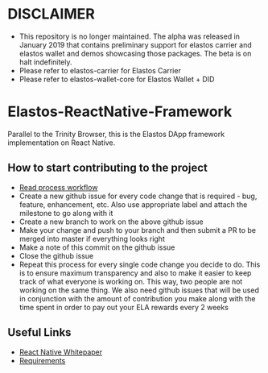 # DISCLAIMER
* This repository is no longer maintained. The alpha was released in January 2019 that contains preliminary support for elastos carrier and elastos wallet and demos showcasing those packages. The beta is on halt indefinitely.
* Please refer to elastos-carrier for Elastos Carrier
* Please refer to elastos-wallet-core for Elastos Wallet + DID

# Elastos-ReactNative-Framework
Parallel to the Trinity Browser, this is the Elastos DApp framework implementation on React Native.

## How to start contributing to the project
* [Read process workflow](doc/process_workflow.md)
* Create a new github issue for every code change that is required - bug, feature, enhancement, etc. Also use appropriate label and attach the milestone to go along with it
* Create a new branch to work on the above github issue
* Make your change and push to your branch and then submit a PR to be merged into master if everything looks right
* Make a note of this commit on the github issue 
* Close the github issue
* Repeat this process for every single code change you decide to do. This is to ensure maximum transparency and also to make it easier to keep track of what everyone is working on. This way, two people are not working on the same thing. We also need github issues that will be used in conjunction with the amount of contribution you make along with the time spent in order to pay out your ELA rewards every 2 weeks

## Useful Links
* [React Native Whitepaper](./doc/whitepaper.md)
* [Requirements](./doc/requirements.md)